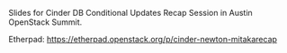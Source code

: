 Slides for Cinder DB Conditional Updates Recap Session in Austin OpenStack Summit.

Etherpad: https://etherpad.openstack.org/p/cinder-newton-mitakarecap
